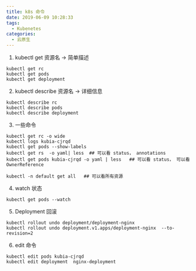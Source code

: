 ```yaml
---
title: k8s 命令
date: 2019-06-09 10:28:33
tags:
  - Kubenetes
categories:
  - 云原生
---
```

   
1. kubectl get 资源名  -> 简单描述

```
kubectl get rc
kubectl get pods
kubectl get deployment
```


2. kubectl describe 资源名  -> 详细信息

```
kubectl describe rc
kubectl describe pods
kubectl describe deployment
```

3. 一些命令

```
kubectl get rc -o wide
kubectl logs kubia-cjrqd
kubectl get pods --show-labels
kubectl get rs  -o yaml| less  ## 可以看 status， annotations
kubectl get pods kubia-cjrqd -o yaml | less   ## 可以看 status， 可以看 OwnerReference

kubectl -n default get all   ## 可以看所有资源  
```

4. watch 状态

```
kubectl get pods --watch
```

5. Deployment 回滚

```
kubectl rollout undo deployment/deployment-nginx
kubectl rollout undo deployment.v1.apps/deployment-nginx  --to-revision=2
```

6. edit 命令

```
kubectl edit pods kubia-cjrqd
kubectl edit deployment  nginx-deployment
```





